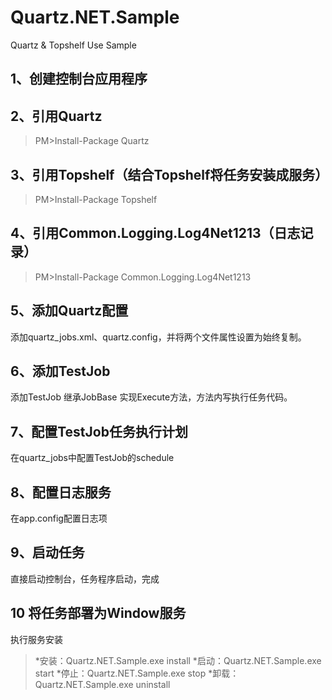 # Quartz.NET.Sample
Quartz &amp; Topshelf Use Sample
## 1、创建控制台应用程序
## 2、引用Quartz
> PM>Install-Package Quartz
## 3、引用Topshelf（结合Topshelf将任务安装成服务）
> PM>Install-Package Topshelf
## 4、引用Common.Logging.Log4Net1213（日志记录）
> PM>Install-Package Common.Logging.Log4Net1213 
## 5、添加Quartz配置
添加quartz_jobs.xml、quartz.config，并将两个文件属性设置为始终复制。
## 6、添加TestJob
添加TestJob 继承JobBase 实现Execute方法，方法内写执行任务代码。
## 7、配置TestJob任务执行计划
在quartz_jobs中配置TestJob的schedule
## 8、配置日志服务
在app.config配置日志项
## 9、启动任务
直接启动控制台，任务程序启动，完成
## 10 将任务部署为Window服务
执行服务安装
> *安装：Quartz.NET.Sample.exe install
> *启动：Quartz.NET.Sample.exe start
> *停止：Quartz.NET.Sample.exe stop
> *卸载：Quartz.NET.Sample.exe uninstall

